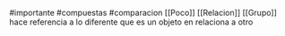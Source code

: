 #importante #compuestas #comparacion
[[Poco]] [[Relacion]] [[Grupo]]
hace referencia a lo diferente que es un objeto en relaciona a otro